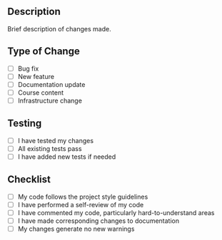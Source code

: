 ## Description
Brief description of changes made.

## Type of Change
- [ ] Bug fix
- [ ] New feature
- [ ] Documentation update
- [ ] Course content
- [ ] Infrastructure change

## Testing
- [ ] I have tested my changes
- [ ] All existing tests pass
- [ ] I have added new tests if needed

## Checklist
- [ ] My code follows the project style guidelines
- [ ] I have performed a self-review of my code
- [ ] I have commented my code, particularly hard-to-understand areas
- [ ] I have made corresponding changes to documentation
- [ ] My changes generate no new warnings

